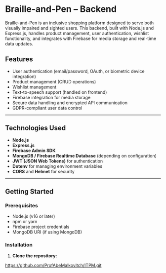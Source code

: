 # Braille-and-Pen – Backend

Braille-and-Pen is an inclusive shopping platform designed to serve both visually impaired and sighted users. This backend, built with Node.js and Express.js, handles product management, user authentication, wishlist functionality, and integrates with Firebase for media storage and real-time data updates.

## Features

- User authentication (email/password, OAuth, or biometric device integration)
- Product management (CRUD operations)
- Wishlist management
- Text-to-speech support (handled on frontend)
- Firebase integration for media storage
- Secure data handling and encrypted API communication
- GDPR-compliant user data control

---

## Technologies Used

- **Node.js**
- **Express.js**
- **Firebase Admin SDK**
- **MongoDB / Firebase Realtime Database** (depending on configuration)
- **JWT (JSON Web Tokens)** for authentication
- **Dotenv** for managing environment variables
- **CORS** and **Helmet** for security

---

## Getting Started

### Prerequisites

- Node.js (v16 or later)
- npm or yarn
- Firebase project credentials
- MongoDB URI (if using MongoDB)

### Installation

1. **Clone the repository:**

https://github.com/ProfAbeMalkovitch/ITPM.git
